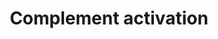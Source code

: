 ---
annotations:
- type: Pathway Ontology
  value: classical complement pathway
authors:
- Nsalomonis
- MaintBot
- Khanspers
- Michiel
- Christine Chichester
- Mkutmon
- AlexanderPico
- Egonw
- Eweitz
description: 'The complement system is a biochemical cascade that helps, or complements,
  the ability of antibodies to clear pathogens from an organism. It is part of the
  immune system called the innate immune system that is not adaptable and does not
  change over the course of an individual''s lifetime. However, it can be recruited
  and brought into action by the adaptive immune system. The Classical pathway of
  activation of the complement system is a group of blood proteins that mediate the
  specific antibody response. [source: Wikipedia]  The Classical pathway begins with
  circulating C1Q binding to an antigen on the surface of a pathogen, which goes on
  to active and recruit 2 copies of each C1R and C1S, forming a C1 complex. The activated
  C1 complex cleaves C2 and C4. Activated cleavage products C2A and C4B combine to
  form  C3 convertase, which cleaves C3. The cleavage product C3B joins the complex
  to form C5 convertase, which cleaves C5. The cleavage product C5B joins C6, C7,
  C8 and multiple copies of C9 to form the Membrane Attack Complex, which forms a
  channel for water to flood into the target cell, leading to osmotic lysis. The Decay
  accelerating factor (DAF) inhibits C3 convertase.  The Lectin pathway involves mannose-binding
  lectin (MBL) binding the surface of the pathogen instead of C1Q. MBL-associated
  serine proteases MASP1 and MASP1 can cleave C2 and C4 in place of the C1 complex,
  leading to the formation of C3 convertase and the subsequent cascade.  The Alternative
  pathway relies on the spontaneous hydrolysis of C3 and the cleavage of factor B
  (CFB) by factor D (CFD), which form an alternative C3 convertase stabilized by factor
  P (CFP). Additional copies of the cleavage product C3B are recruited to the complex,
  resulting in an alternative C5 convertase, which cleaves C5 and contributes C5B
  to the formation of the Membrane Attack Complex.  Proteins on this pathway have
  targeted assays available via the [https://assays.cancer.gov/available_assays?wp_id=WP545
  CPTAC Assay Portal]'
last-edited: 2021-05-14
organisms:
- Homo sapiens
redirect_from:
- /index.php/Pathway:WP545
- /instance/WP545
schema-jsonld:
- '@context': https://schema.org/
  '@id': https://wikipathways.github.io/pathways/WP545.html
  '@type': Dataset
  creator:
    '@type': Organization
    name: WikiPathways
  description: 'The complement system is a biochemical cascade that helps, or complements,
    the ability of antibodies to clear pathogens from an organism. It is part of the
    immune system called the innate immune system that is not adaptable and does not
    change over the course of an individual''s lifetime. However, it can be recruited
    and brought into action by the adaptive immune system. The Classical pathway of
    activation of the complement system is a group of blood proteins that mediate
    the specific antibody response. [source: Wikipedia]  The Classical pathway begins
    with circulating C1Q binding to an antigen on the surface of a pathogen, which
    goes on to active and recruit 2 copies of each C1R and C1S, forming a C1 complex.
    The activated C1 complex cleaves C2 and C4. Activated cleavage products C2A and
    C4B combine to form  C3 convertase, which cleaves C3. The cleavage product C3B
    joins the complex to form C5 convertase, which cleaves C5. The cleavage product
    C5B joins C6, C7, C8 and multiple copies of C9 to form the Membrane Attack Complex,
    which forms a channel for water to flood into the target cell, leading to osmotic
    lysis. The Decay accelerating factor (DAF) inhibits C3 convertase.  The Lectin
    pathway involves mannose-binding lectin (MBL) binding the surface of the pathogen
    instead of C1Q. MBL-associated serine proteases MASP1 and MASP1 can cleave C2
    and C4 in place of the C1 complex, leading to the formation of C3 convertase and
    the subsequent cascade.  The Alternative pathway relies on the spontaneous hydrolysis
    of C3 and the cleavage of factor B (CFB) by factor D (CFD), which form an alternative
    C3 convertase stabilized by factor P (CFP). Additional copies of the cleavage
    product C3B are recruited to the complex, resulting in an alternative C5 convertase,
    which cleaves C5 and contributes C5B to the formation of the Membrane Attack Complex.  Proteins
    on this pathway have targeted assays available via the [https://assays.cancer.gov/available_assays?wp_id=WP545
    CPTAC Assay Portal]'
  keywords:
  - MASP2
  - H2O
  - C5B
  - CFD
  - C2A
  - C2
  - CFB
  - C8B
  - C8A
  - C9
  - C6
  - C8G
  - DAF
  - C3B
  - C1S
  - C4A
  - C3
  - C4B
  - C1R
  - C1QB
  - C7
  - C1QG
  - C1QA
  - MASP1
  - CFP
  - CFBb
  - C5
  license: CC0
  name: Complement activation
seo: CreativeWork
title: Complement activation
wpid: WP545
---